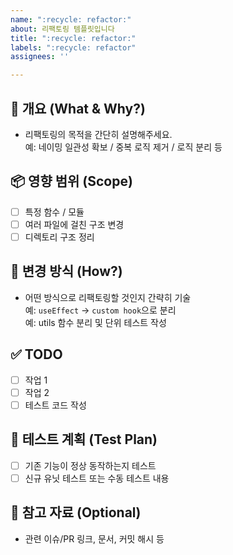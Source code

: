 ```yaml
---
name: ":recycle: refactor:"
about: 리팩토링 템플릿입니다
title: ":recycle: refactor:"
labels: ":recycle: refactor"
assignees: ''

---
```


## 📌 개요 (What & Why?)
- 리팩토링의 목적을 간단히 설명해주세요.  
  예: 네이밍 일관성 확보 / 중복 로직 제거 / 로직 분리 등

## 📦 영향 범위 (Scope)
- [ ] 특정 함수 / 모듈
- [ ] 여러 파일에 걸친 구조 변경
- [ ] 디렉토리 구조 정리

## 🧩 변경 방식 (How?)
- 어떤 방식으로 리팩토링할 것인지 간략히 기술  
  예: `useEffect` → `custom hook`으로 분리  
  예: utils 함수 분리 및 단위 테스트 작성

## ✅ TODO
- [ ] 작업 1
- [ ] 작업 2
- [ ] 테스트 코드 작성

## 🧪 테스트 계획 (Test Plan)
- [ ] 기존 기능이 정상 동작하는지 테스트
- [ ] 신규 유닛 테스트 또는 수동 테스트 내용

## 📎 참고 자료 (Optional)
- 관련 이슈/PR 링크, 문서, 커밋 해시 등
